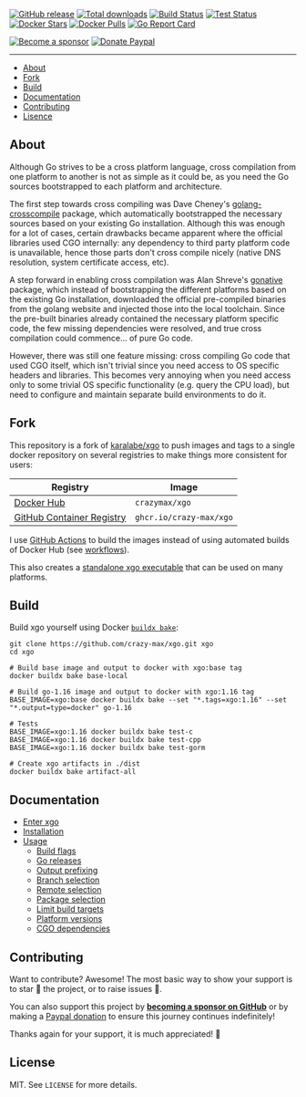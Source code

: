 [![GitHub release](https://img.shields.io/github/release/crazy-max/xgo.svg?style=flat-square)](https://github.com/crazy-max/xgo/releases/latest)
[![Total downloads](https://img.shields.io/github/downloads/crazy-max/xgo/total.svg?style=flat-square)](https://github.com/crazy-max/xgo/releases/latest)
[![Build Status](https://img.shields.io/github/workflow/status/crazy-max/xgo/images?label=images&logo=github&style=flat-square)](https://github.com/crazy-max/xgo/actions?query=workflow%3Aimages)
[![Test Status](https://img.shields.io/github/workflow/status/crazy-max/xgo/test?label=test&logo=github&style=flat-square)](https://github.com/crazy-max/xgo/actions?query=workflow%3Atest)
[![Docker Stars](https://img.shields.io/docker/stars/crazymax/xgo.svg?style=flat-square&logo=docker)](https://hub.docker.com/r/crazymax/xgo/)
[![Docker Pulls](https://img.shields.io/docker/pulls/crazymax/xgo.svg?style=flat-square&logo=docker)](https://hub.docker.com/r/crazymax/xgo/)
[![Go Report Card](https://goreportcard.com/badge/github.com/crazy-max/xgo)](https://goreportcard.com/report/github.com/crazy-max/xgo)

[![Become a sponsor](https://img.shields.io/badge/sponsor-crazy--max-181717.svg?logo=github&style=flat-square)](https://github.com/sponsors/crazy-max)
[![Donate Paypal](https://img.shields.io/badge/donate-paypal-00457c.svg?logo=paypal&style=flat-square)](https://www.paypal.me/crazyws)

___

* [About](#about)
* [Fork](#fork)
* [Build](#Build)
* [Documentation](#documentation)
* [Contributing](#contributing)
* [Lisence](#license)

## About

Although Go strives to be a cross platform language, cross compilation from one
platform to another is not as simple as it could be, as you need the Go sources
bootstrapped to each platform and architecture.

The first step towards cross compiling was Dave Cheney's [golang-crosscompile](https://github.com/davecheney/golang-crosscompile)
package, which automatically bootstrapped the necessary sources based on your
existing Go installation. Although this was enough for a lot of cases, certain
drawbacks became apparent where the official libraries used CGO internally: any
dependency to third party platform code is unavailable, hence those parts don't
cross compile nicely (native DNS resolution, system certificate access, etc).

A step forward in enabling cross compilation was Alan Shreve's [gonative](https://github.com/inconshreveable/gonative)
package, which instead of bootstrapping the different platforms based on the
existing Go installation, downloaded the official pre-compiled binaries from the
golang website and injected those into the local toolchain. Since the pre-built
binaries already contained the necessary platform specific code, the few missing
dependencies were resolved, and true cross compilation could commence... of pure
Go code.

However, there was still one feature missing: cross compiling Go code that used
CGO itself, which isn't trivial since you need access to OS specific headers and
libraries. This becomes very annoying when you need access only to some trivial
OS specific functionality (e.g. query the CPU load), but need to configure and
maintain separate build environments to do it.

## Fork

This repository is a fork of [karalabe/xgo](https://github.com/karalabe/xgo) to push images and tags to a single
docker repository on several registries to make things more consistent for users:

| Registry                                                                                         | Image                           |
|--------------------------------------------------------------------------------------------------|---------------------------------|
| [Docker Hub](https://hub.docker.com/r/crazymax/xgo/)                                            | `crazymax/xgo`                 |
| [GitHub Container Registry](https://github.com/users/crazy-max/packages/container/package/xgo)  | `ghcr.io/crazy-max/xgo`        |

I use [GitHub Actions](https://github.com/crazy-max/xgo/actions) to  build the images instead of using automated
builds of Docker Hub (see [workflows](.github/workflows)).

This also creates a [standalone xgo executable](https://github.com/crazy-max/xgo/releases/latest) that can be used on
many platforms.

## Build

Build xgo yourself using Docker [`buildx bake`](https://github.com/docker/buildx):

```shell
git clone https://github.com/crazy-max/xgo.git xgo
cd xgo

# Build base image and output to docker with xgo:base tag
docker buildx bake base-local

# Build go-1.16 image and output to docker with xgo:1.16 tag
BASE_IMAGE=xgo:base docker buildx bake --set "*.tags=xgo:1.16" --set "*.output=type=docker" go-1.16

# Tests
BASE_IMAGE=xgo:1.16 docker buildx bake test-c
BASE_IMAGE=xgo:1.16 docker buildx bake test-cpp
BASE_IMAGE=xgo:1.16 docker buildx bake test-gorm

# Create xgo artifacts in ./dist
docker buildx bake artifact-all
```

## Documentation

* [Enter xgo](doc/enter-xgo.md)
* [Installation](doc/installation.md)
* [Usage](doc/usage.md)
  * [Build flags](doc/usage/build-flags.md)
  * [Go releases](doc/usage/go-releases.md)
  * [Output prefixing](doc/usage/output-prefixing.md)
  * [Branch selection](doc/usage/branch-selection.md)
  * [Remote selection](doc/usage/remote-selection.md)
  * [Package selection](doc/usage/package-selection.md)
  * [Limit build targets](doc/usage/limit-build-targets.md)
  * [Platform versions](doc/usage/platform-versions.md)
  * [CGO dependencies](doc/usage/cgo-dependencies.md)

## Contributing

Want to contribute? Awesome! The most basic way to show your support is to star :star2: the project,
or to raise issues :speech_balloon:.

You can also support this project by [**becoming a sponsor on GitHub**](https://github.com/sponsors/crazy-max) or by
making a [Paypal donation](https://www.paypal.me/crazyws) to ensure this journey continues indefinitely!

Thanks again for your support, it is much appreciated! :pray:

## License

MIT. See `LICENSE` for more details.
